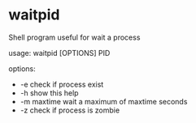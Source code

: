 # waitpid
Shell program useful for wait a process

usage: waitpid [OPTIONS] PID

options:
*   -e          check if process exist 
*   -h          show this help
*   -m maxtime  wait a maximum of maxtime seconds 
*   -z          check if process is zombie
